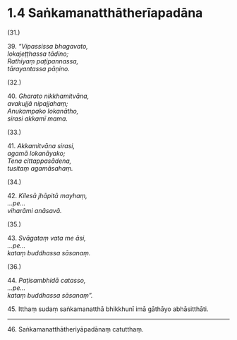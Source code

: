 

# 1.4 Saṅkamanatthātherīapadāna



(31.)

39\. _“Vipassissa bhagavato,_  
_lokajeṭṭhassa tādino;_  
_Rathiyaṃ paṭipannassa,_  
_tārayantassa pāṇino._  


(32.)

40\. _Gharato nikkhamitvāna,_  
_avakujjā nipajjahaṃ;_  
_Anukampako lokanātho,_  
_sirasi akkamī mama._  


(33.)

41\. _Akkamitvāna sirasi,_  
_agamā lokanāyako;_  
_Tena cittappasādena,_  
_tusitaṃ agamāsahaṃ._  


(34.)

42\. _Kilesā jhāpitā mayhaṃ,_  
_…pe…_  
_viharāmi anāsavā._  


(35.)

43\. _Svāgataṃ vata me āsi,_  
_…pe…_  
_kataṃ buddhassa sāsanaṃ._  


(36.)

44\. _Paṭisambhidā catasso,_  
_…pe…_  
_kataṃ buddhassa sāsanaṃ”._  


45\. Itthaṃ sudaṃ saṅkamanatthā bhikkhunī imā gāthāyo abhāsitthāti.

---

46\. Saṅkamanatthātheriyāpadānaṃ catutthaṃ.






